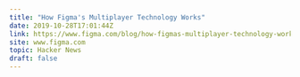 ```yaml
---
title: "How Figma's Multiplayer Technology Works"
date: 2019-10-28T17:01:44Z
link: https://www.figma.com/blog/how-figmas-multiplayer-technology-works/?utm_medium=RSS&utm_source=hune
site: www.figma.com
topic: Hacker News
draft: false
---
```

